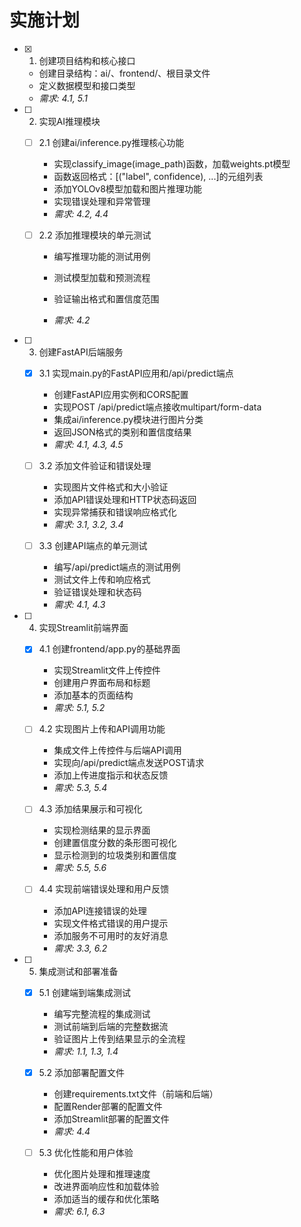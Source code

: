 # 实施计划

- [x] 1. 创建项目结构和核心接口


  - 创建目录结构：ai/、frontend/、根目录文件
  - 定义数据模型和接口类型
  - _需求: 4.1, 5.1_



- [ ] 2. 实现AI推理模块
  - [ ] 2.1 创建ai/inference.py推理核心功能
    - 实现classify_image(image_path)函数，加载weights.pt模型
    - 函数返回格式：[("label", confidence), ...]的元组列表
    - 添加YOLOv8模型加载和图片推理功能
    - 实现错误处理和异常管理
    - _需求: 4.2, 4.4_

  - [ ] 2.2 添加推理模块的单元测试
    - 编写推理功能的测试用例
    - 测试模型加载和预测流程
    - 验证输出格式和置信度范围

    - _需求: 4.2_

- [ ] 3. 创建FastAPI后端服务
  - [x] 3.1 实现main.py的FastAPI应用和/api/predict端点

    - 创建FastAPI应用实例和CORS配置
    - 实现POST /api/predict端点接收multipart/form-data
    - 集成ai/inference.py模块进行图片分类
    - 返回JSON格式的类别和置信度结果
    - _需求: 4.1, 4.3, 4.5_

  - [ ] 3.2 添加文件验证和错误处理
    - 实现图片文件格式和大小验证
    - 添加API错误处理和HTTP状态码返回
    - 实现异常捕获和错误响应格式化
    - _需求: 3.1, 3.2, 3.4_

  - [ ] 3.3 创建API端点的单元测试
    - 编写/api/predict端点的测试用例
    - 测试文件上传和响应格式
    - 验证错误处理和状态码
    - _需求: 4.1, 4.3_

- [ ] 4. 实现Streamlit前端界面
  - [x] 4.1 创建frontend/app.py的基础界面


    - 实现Streamlit文件上传控件
    - 创建用户界面布局和标题
    - 添加基本的页面结构
    - _需求: 5.1, 5.2_

  - [ ] 4.2 实现图片上传和API调用功能
    - 集成文件上传控件与后端API调用
    - 实现向/api/predict端点发送POST请求
    - 添加上传进度指示和状态反馈
    - _需求: 5.3, 5.4_

  - [ ] 4.3 添加结果展示和可视化
    - 实现检测结果的显示界面
    - 创建置信度分数的条形图可视化
    - 显示检测到的垃圾类别和置信度
    - _需求: 5.5, 5.6_

  - [ ] 4.4 实现前端错误处理和用户反馈
    - 添加API连接错误的处理
    - 实现文件格式错误的用户提示
    - 添加服务不可用时的友好消息
    - _需求: 3.3, 6.2_

- [ ] 5. 集成测试和部署准备
  - [x] 5.1 创建端到端集成测试




    - 编写完整流程的集成测试
    - 测试前端到后端的完整数据流
    - 验证图片上传到结果显示的全流程
    - _需求: 1.1, 1.3, 1.4_

  - [x] 5.2 添加部署配置文件



    - 创建requirements.txt文件（前端和后端）
    - 配置Render部署的配置文件
    - 添加Streamlit部署的配置文件
    - _需求: 4.4_

  - [ ] 5.3 优化性能和用户体验
    - 优化图片处理和推理速度
    - 改进界面响应性和加载体验
    - 添加适当的缓存和优化策略
    - _需求: 6.1, 6.3_